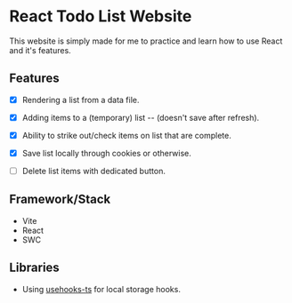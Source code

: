 # React Todo List Website

This website is simply made for me to practice and learn how to use React and it's features.

## Features
- [x] Rendering a list from a data file.
- [x] Adding items to a (temporary) list -- (doesn't save after refresh).
- [x] Ability to strike out/check items on list that are complete.
- [x] Save list locally through cookies or otherwise.
- [ ] Delete list items with dedicated button.


## Framework/Stack

- Vite
- React
- SWC

## Libraries

- Using [usehooks-ts](https://usehooks-ts.com/react-hook/use-local-storage) for local storage hooks.
